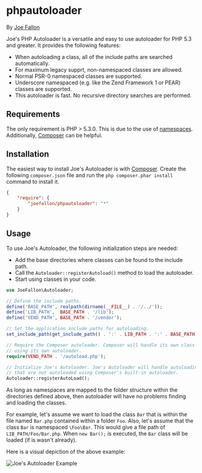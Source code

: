 # phpautoloader

By [Joe Fallon](http://blog.joefallon.net)

Joe's PHP Autoloader is a versatile and easy to use autoloader for PHP 5.3 and greater.
It provides the following features:

*   When autoloading a class, all of the include paths are searched automatically.
*   For maximum legacy supprt, non-namespaced classes are allowed.
*   Normal PSR-0 namespaced classes are supported.
*   Underscore namespaced (e.g. like the Zend Framework 1 or PEAR) classes are supported.
*   This autoloader is fast. No recursive directory searches are performed. 

## Requirements

The only requirement is PHP > 5.3.0. This is due to the use of
[namespaces](http://www.php.net/manual/en/language.namespaces.rationale.php).
Additionally, [Composer](https://getcomposer.org/) can be helpful.

## Installation

The easiest way to install Joe's Autoloader is with
[Composer](https://getcomposer.org/). Create the following `composer.json` file
and run the `php composer.phar install` command to install it.

```json
{
    "require": {
        "joefallon/phpautoloader": "*"
    }
}
```

## Usage

To use Joe's Autoloader, the following initialization steps are needed:

* Add the base directories where classes can be found to the include path.
* Call the `Autoloader::registerAutoload()` method to load the autoloader.
* Start using classes in your code.

```php
use JoeFallon\Autoloader;

// Define the include paths.
define('BASE_PATH', realpath(dirname(__FILE__) . '/../'));
define('LIB_PATH',  BASE_PATH . '/lib');
define('VEND_PATH', BASE_PATH . '/vendor');

// Set the application include paths for autoloading.
set_include_path(get_include_path() . ':' . LIB_PATH . ':' . BASE_PATH);

// Require the Composer autoloader. Composer will handle its own class autoloading
// using its own autoloader.
require(VEND_PATH . '/autoload.php');

// Initialize Joe's Autoloader. Joe's Autoloader will handle autoloading any classes
// that are not autoloaded using Composer's built-in autoloader.
Autoloader::registerAutoLoad();
```

As long as namespaces are mapped to the folder structure within the directories
defined above, then autoloader will have no problems finding and loading the
classes.

For example, let's assume we want to load the class `Bar` that is within the file
named `Bar.php` contained within a folder `Foo`. Also, let's assume that the class
`Bar` is namespaced `\Foo\Bar`. This would give a file path of `LIB_PATH/Foo/Bar.php`. When
`new Bar();` is executed, the `Bar` class will be loaded (if is wasn't already).

Here is a visual depiction of the above example:

![Joe's Autoloader Example](http://i.imgur.com/7GjiNg2.png)
